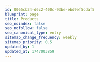 ```yaml
---
id: 0065cb34-d6c2-400c-93be-ebd9ef5cdaf5
blueprint: page
title: Products
seo_noindex: false
seo_nofollow: false
seo_canonical_type: entry
sitemap_change_frequency: weekly
sitemap_priority: 0.5
updated_by: 1
updated_at: 1747003859
---
```

